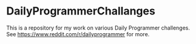 # DailyProgrammerChallanges
This is a repository for my work on various Daily Programmer challenges. See https://www.reddit.com/r/dailyprogrammer for more.
